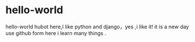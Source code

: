 ﻿# hello-world
hello-world
hubot here,I like python and django，yes ,i like it!
it is  a  new day use github form here i learn many things .